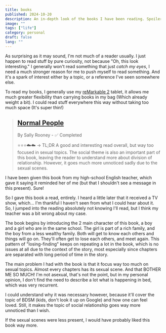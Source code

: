 ```yaml
---
title: books
published: 2024-10-20
description: An in-depth look of the books I have been reading. Spoiler-free, obviously! I'm just here to give an insight and my impression here.
image: ""
tags: ["life"]
category: personal
draft: false
lang: ""
---
```


As surprising as it may sound, I'm not much of a reader usually. I just happen to read stuff by pure curiosity, not because "Oh, this look interesting."
I generally won't read something that just _catch my eyes_, I need a much stronger reason for me to push myself to read something. And it's a spark of interest either by a topic, or a reference I've seen somewhere else.

To read my books, I generally use my [reMarkable 2](https://remarkable.com/) tablet, it allows me much greater flexibility than carrying books in my bag (Which already weight a bit). I could read stuff everywhere this way without taking too much space (It's super thin!)

> ## [Normal People](https://wikipedia.org/wiki/Normal_People)
>
> By Sally Rooney - ✅ Completed
>
> ⭐⭐⭐☁️☁️ -> TL;DR A good and interesting read overall, but way too focused in sexual topics. The social theme is also an important part of this book, leaving the reader to understand more about division of relationship. However, it goes much more unnoticed sadly due to the sexual scenes.

I have been given this book from my high-school English teacher, which gave it saying it reminded her of me (but that I shouldn't see a message in this present). Sure!

So I gave this book a read, entirely. I heard a little later that it received a TV show, which... I'm thankful I haven't seen from what I could hear about it. So, I jumped into the reading absolutely not knowing I'll read, but I think my teacher was a bit wrong about my case.

The book begins by introducing the 2 main character of this book, a boy and a girl who are in the same school. The girl is part of a rich family, and the boy from a less wealthy family. Both will get to know each others and things will go on. They'll often get to lose each others, and meet again. This pattern of "losing-finding" keeps on repeating a lot in the book, which is no issues at all due to the context of the story, most especially since chapters are separated with long period of time in the story.

The main problem I had with the book is that it focus way too much on sexual topics. Almost every chapters has its sexual scene. And that BOTHER ME SO MUCH!
I'm not asexual, that's not the point, but in my personal opinion, I don't find the need to describe a lot what is happening in bed, which was very recurrent.

I could understand why it was necessary however, because it'll cover the topic of BDSM (kids, don't look it up on Google) and how one can feel loved. Still, it makes the topic of social relationship goes way more unnoticed than I wish.

If the sexual scenes were less present, I would have probably liked this book way more.

<!-- > # [The King in Yellow](https://wikipedia.org/wiki/The_King_in_Yellow)
> By Robert William Chambers - ⌚ Ongoing... (No notes given yet)
>
> ☁️☁️☁️☁️☁️ -> TL;DR Shorts series mixed with horror, fiction and romantic stories. A book full of sensational stories you probably won't find anywhere else.

This game is a very repetitive occurrence in the game [Signalis](https://wikipedia.org/wiki/Signalis), if not it's most important influence. You can find it in most important cut-scenes of the game. To recap, this game set you to find your lover in a dystopia, full of horror. (I got jump-scared a few times!)   -->
